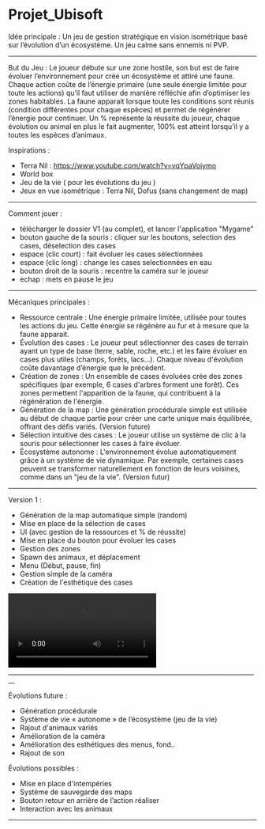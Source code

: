 # Projet_Ubisoft

Idée principale :
Un jeu de gestion stratégique en vision isométrique basé sur l’évolution d’un écosystème. Un jeu calme sans ennemis ni PVP.
________________________________________________________________________________

But du Jeu :
Le joueur débute sur une zone hostile, son but est de faire évoluer l’environnement pour crée un écosystème et attiré une faune. Chaque action coûte de l’énergie primaire (une seule énergie limitée pour toute les actions) qu’il faut utiliser de manière réfléchie afin d’optimiser les zones habitables. La faune apparait lorsque toute les conditions sont réunis (condition différentes pour chaque espèces) et permet de régénérer l’énergie pour continuer. Un % représente la réussite du joueur, chaque évolution ou animal en plus le fait augmenter, 100% est atteint lorsqu’il y a toutes les espèces d’animaux.

Inspirations :
- Terra Nil : https://www.youtube.com/watch?v=vqYpaVoiymo
- World box
- Jeu de la vie ( pour les évolutions du jeu )
- Jeux en vue isométrique : Terra Nil, Dofus (sans changement de map)

________________________________________________________________________________

Comment jouer :
- télécharger le dossier V1 (au complet), et lancer l'application "Mygame"
- bouton gauche de la souris : cliquer sur les boutons, selection des cases, déselection des cases
- espace (clic court) : fait évoluer les cases sélectionnées
- espace (clic long) : change les cases selectionnées en eau
- bouton droit de la souris : recentre la caméra sur le joueur
- echap : mets en pause le jeu
  
________________________________________________________________________________

Mécaniques principales :
-	Ressource centrale : Une énergie primaire limitée, utilisée pour toutes les actions du jeu. Cette énergie se régénère au fur et à mesure que la faune apparait.
-	Évolution des cases : Le joueur peut sélectionner des cases de terrain ayant un type de base (terre, sable, roche, etc.) et les faire évoluer en cases plus utiles (champs, forêts, lacs...). Chaque niveau d'évolution coûte davantage d’énergie que le précédent.
-	Création de zones : Un ensemble de cases évoluées crée des zones spécifiques (par exemple, 6 cases d'arbres forment une forêt). Ces zones permettent l'apparition de la faune, qui contribuent à la régénération de l'énergie.
-	Génération de la map : Une génération procédurale simple est utilisée au début de chaque partie pour créer une carte unique mais équilibrée, offrant des défis variés. (Version future)
-	Sélection intuitive des cases : Le joueur utilise un système de clic à la souris pour sélectionner les cases à faire évoluer.
-	Écosystème autonome : L'environnement évolue automatiquement grâce à un système de vie dynamique. Par exemple, certaines cases peuvent se transformer naturellement en fonction de leurs voisines, comme dans un "jeu de la vie". (Version futur)

________________________________________________________________________________

Version 1 :
-	Génération de la map automatique simple (random)
-	Mise en place de la sélection de cases
-	UI (avec gestion de la ressources et % de réussite)
-	Mise en place du bouton pour évoluer les cases
-	Gestion des zones
-	Spawn des animaux, et déplacement
-	Menu (Début, pause, fin)
-	Gestion simple de la caméra
-	Création de l'esthétique des cases

<video src="Vidéo/08012025_V1.mp4">
  Your browser does not support the video tag.
</video>
________________________________________________________________________________

Évolutions future :
-	Génération procédurale
-	Système de vie « autonome » de l’écosystème (jeu de la vie)
-	Rajout d'animaux variés
-	Amélioration de la caméra
-	Amélioration des esthétiques des menus, fond..
-	Rajout de son

Évolutions possibles :
- Mise en place d'intempéries
-	Système de sauvegarde des maps
-	Bouton retour en arrière de l’action réaliser
-	Interaction avec les animaux

________________________________________________________________________________
